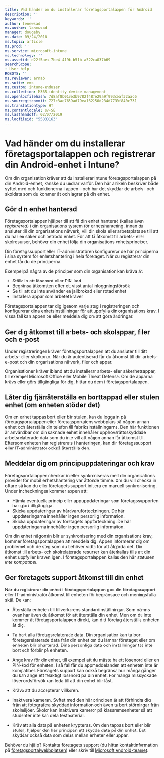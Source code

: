 ```yaml
---
title: Vad händer om du installerar företagsportalappen för Android
description: ''
keywords: ''
author: lenewsad
ms.author: lanewsad
manager: dougeby
ms.date: 09/24/2018
ms.topic: article
ms.prod: ''
ms.service: microsoft-intune
ms.technology: ''
ms.assetid: d22f5aea-7be4-419b-b51b-a522ca037b69
searchScope:
- User help
ROBOTS: ''
ms.reviewer: arnab
ms.suite: ems
ms.custom: intune-enduser
ms.collection: M365-identity-device-management
ms.openlocfilehash: 7d8af8b01de3b9782f487e29a9f993ceaf32aac6
ms.sourcegitcommit: 727c3ae7659ad79ea162250d234d7730f840c731
ms.translationtype: HT
ms.contentlocale: sv-SE
ms.lasthandoff: 02/07/2019
ms.locfileid: "55838163"
---
```

# <a name="what-happens-if-you-install-the-company-portal-app-and-enroll-your-android-device-in-intune"></a>Vad händer om du installerar företagsportalappen och registrerar din Android-enhet i Intune?

Om din organisation kräver att du installerar Intune företagsportalappen på din Android-enhet, kanske du undrar varför. Den här artikeln beskriver både syftet med och funktionerna i appen&mdash;och hur det skyddar de arbets- och skoldata som du kommer åt och lagrar på din enhet.

## <a name="gets-your-device-managed"></a>Gör din enhet hanterad
Företagsportalappen hjälper till att få din enhet hanterad (kallas även *registrerad*) i din organisations system för enhetshantering. Innan du ansluter till din organisations nätverk, vill din skola eller arbetsplats se till att du har en säker och betrodd enhet. För att få åtkomst till arbets- eller skolresurser, behöver din enhet följa din organisations enhetsprinciper. 

Din företagssupport eller IT-administratören konfigurerar de här principerna i sina system för enhetshantering i hela företaget. När du registrerar din enhet får du de principerna. 

Exempel på några av de principer som din organisation kan kräva är:
* Ställa in ett lösenord eller PIN-kod
* Begränsa åtkomsten efter ett visst antal inloggningsförsök
* Se till att du inte använder en jailbrokad eller rotad enhet
* Installera appar som arbetet kräver

Företagsportalappen tar dig igenom varje steg i registreringen och konfigurerar dina enhetsinställningar för att uppfylla din organisations krav. I vissa fall kan appen be eller meddela dig om att göra ändringar.

## <a name="gives-you-access-to-work-and-school-apps-work-files-and-email"></a>Ger dig åtkomst till arbets- och skolappar, filer och e-post
Under registreringen kräver företagsportalappen att du ansluter till ditt arbets- eller skolkonto. När du är autentiserad får du åtkomst till din arbets-e-post och din organisations nätverk, filer och appar. 

Organisationer kräver ibland att du installerar arbets- eller säkerhetsappar, till exempel Microsoft Office eller Mobile Threat Defense. Om de apparna krävs eller görs tillgängliga för dig, hittar du dem i företagsportalappen.

## <a name="lets-you-remotely-reset-a-lost-or-stolen-device-if-device-supports-it"></a>Låter dig fjärråterställa en borttappad eller stulen enhet (om enheten stöder det)
Om en enhet tappas bort eller blir stulen, kan du logga in på företagsportalappen eller företagsportalens webbplats på någon annan enhet och återställa din telefon till fabriksinställningarna. Den här funktionen är användbar om din saknade enhet innehåller upphovsrättsskyddade arbetsrelaterade data som du inte vill att någon annan får åtkomst till. Eftersom enheten har registrerats i hanteringen, kan din företagssupport eller IT-administratör också återställa den.  

## <a name="notifies-you-of-policy-updates-and-requirements"></a>Meddelar dig om principuppdateringar och krav
Företagsportalappen checkar in eller synkroniseras med din organisations provider för mobil enhetshantering var åttonde timme. Om du vill checka in oftare så kan du eller företagets support initiera en manuell synkronisering. Under incheckningen kommer appen att:  
* Hämta eventuella princip eller appuppdateringar som företagssupporten har gjort tillgängliga.  
* Skicka uppdateringar av hårdvaruförteckningen. De här uppdateringarna innehåller ingen personlig information.  
* Skicka uppdateringar av företagets appförteckning. De här uppdateringarna innehåller ingen personlig information.  

Om din enhet någonsin blir ur synkronisering med din organisations krav, kommer företagsportalappen att meddela dig. Appen informerar dig om problemet och de steg som du behöver vidta för att åtgärda det. Din åtkomst till arbets- och skolrelaterade resurser kan återkallas tills att din enhet uppfyller kraven igen. I företagsportalappen kallas den här statusen *inte kompatibel*. 

## <a name="permits-company-support-access-to-your-device"></a>Ger företagets support åtkomst till din enhet
När du registrerar din enhet i företagsportalappen ges din företagssupport eller IT-administratör åtkomst till enheten för begränsade och meningsfulla skäl. De kan:  

* Återställa enheten till tillverkarens standardinställningar. Som nämns ovan har även du åtkomst för att återställa din enhet. Men om du inte kommer åt företagsportalappen direkt, kan ditt företag återställa enheten åt dig.  

* Ta bort alla företagsrelaterade data. Din organisation kan ta bort företagsrelaterade data från din enhet om du lämnar företaget eller om enheten blir ohanterad. Dina personliga data och inställningar tas inte bort och förblir på enheten.  

* Ange krav för din enhet, till exempel att du måste ha ett lösenord eller en PIN-kod för enheten. I så fall får du appmeddelanden att enheten inte är kompatibel. Företagets support kan också begränsa hur många gånger du kan ange ett felaktigt lösenord på din enhet. För många misslyckade lösenordsförsök kan leda till att din enhet blir låst.  

* Kräva att du accepterar villkoren.  

* Inaktivera kameran. Syftet med den här principen är att förhindra dig från att fotografera skyddad information och även ta bort störningar från skolmiljöer. Skolor kan inaktivera kameror på klassrumsenheter så att studenter inte kan dela testmaterial.  

* Kräv att alla data på enheten krypteras. Om den tappas bort eller blir stulen, hjälper den här principen att skydda data på din enhet. Det skyddar också data som delas mellan enheter eller appar.  

Behöver du hjälp? Kontakta företagets support (du hittar kontaktinformation på [företagsportalwebbplatsen](https://go.microsoft.com/fwlink/?linkid=2010980)) eller skriv till <a href="mailto:wintunedroidfbk@microsoft.com?subject=I'm having trouble installing the Company Portal app on my Android device&body=Describe the issue you're experiencing here.">Microsoft Android-teamet</a>.
